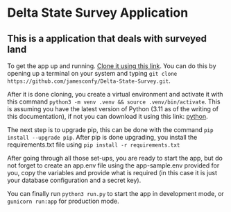 # Delta State Survey Application

## This is a application that deals with surveyed land

To get the app up and running. [Clone it using this link](https://github.com/jamesconfy/Delta-State-Survey.git). You can do this by opening up a terminal on your system and typing `git clone https://github.com/jamesconfy/Delta-State-Survey.git`.

After it is done cloning, you create a virtual environment and activate it with this command `python3 -m venv .venv && source .venv/bin/activate`. This is assuming you have the latest version of Python (3.11 as of the writing of this documentation), if not you can download it using this link: [python](https://www.python.org/downloads/).

The next step is to upgrade pip, this can be done with the command `pip install --upgrade pip`.
After pip is done upgrading, you install the requirements.txt file using `pip install -r requirements.txt`

After going through all those set-ups, you are ready to start the app, but do not forget to create an app.env file using the app-sample.env provided for you, copy the variables and provide what is required (in this case it is just your database configuration and a secret key).

You can finally run `python3 run.py` to start the app in development mode, or `gunicorn run:app` for production mode.
